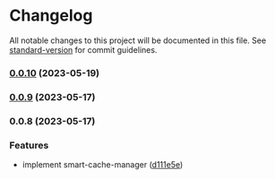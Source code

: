 # Changelog

All notable changes to this project will be documented in this file. See [standard-version](https://github.com/conventional-changelog/standard-version) for commit guidelines.

### [0.0.10](https://github.com/i1kazantsev/smart-cache-manager/compare/v0.0.9...v0.0.10) (2023-05-19)

### [0.0.9](https://github.com/i1kazantsev/smart-cache-manager/compare/v0.0.8...v0.0.9) (2023-05-17)

### 0.0.8 (2023-05-17)


### Features

* implement smart-cache-manager ([d111e5e](https://github.com/i1kazantsev/smart-cache-manager/commit/d111e5ebb4a3ee64b3e5f95fca09b1f1e3cebcfd))

